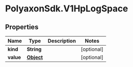 # PolyaxonSdk.V1HpLogSpace

## Properties

Name | Type | Description | Notes
------------ | ------------- | ------------- | -------------
**kind** | **String** |  | [optional] 
**value** | [**Object**](.md) |  | [optional] 


